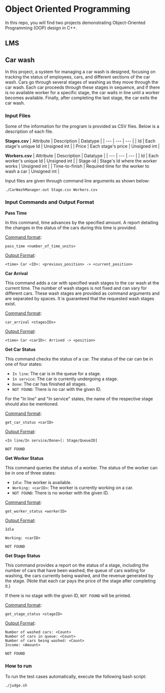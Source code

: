 # Object Oriented Programming
In this repo, you will find two projects demonstrating Object-Oriented Programming (OOP) design in C++.
## LMS

## Car wash
In this project, a system for managing a car wash is designed, focusing on tracking the status of employees, cars, and different sections of the car wash. Cars go through several stages of washing as they move through the car wash. Each car proceeds through these stages in sequence, and if there is no available worker for a specific stage, the car waits in line until a worker becomes available. Finally, after completing the last stage, the car exits the car wash.
### Input Files
Some of the information for the program is provided as CSV files. Below is a description of each file.

**Stages.csv**
| Attribute | Description | Datatype |
| --- | --- | --- |
| Id | Each stage's unique Id | Unsigned int |
| Price | Each stage's price | Unsigned int |

**Workers.csv**
| Attribute | Description | Datatype |
| --- | --- | --- |
| Id | Each worker's unique Id | Unsigned int |
| Stage-id | Stage's Id where the worker works | Unsigned int |
| Time-to-finish | Required time for the worker to wash a car | Unsigned int |

Input files are given through command line arguments as shown below:
```console
./CarWashManager.out Stage.csv Workers.csv
```
### Input Commands and Output Format
**Pass Time**

In this command, time advances by the specified amount. A report detailing the changes in the status of the cars during this time is provided.

<ins>Command format</ins>:
```console
pass_time <number_of_time_units>
```
<ins>Output Format</ins>:
```console
<time> Car <ID>: <previous_position> -> <current_position>
```

**Car Arrival**

This command adds a car with specified wash stages to the car wash at the current time. The number of wash stages is not fixed and can vary for different cars. These wash stages are provided as command arguments and are separated by spaces. It is guaranteed that the requested wash stages exist.

<ins>Command format</ins>:
```console
car_arrival <stagesIDs>
```
<ins>Output Format</ins>:
```console
<time> Car <carID>: Arrived -> <position>
```

**Get Car Status**

This command checks the status of a car. The status of the car can be in one of four states:

- `In line`: The car is in the queue for a stage.
- `In service`: The car is currently undergoing a stage.
- `Done`: The car has finished all stages.
- `NOT FOUND`: There is no car with the given ID.

For the "In line" and "In service" states, the name of the respective stage should also be mentioned.

<ins>Command format</ins>:
```console
get_car_status <carID>
```
<ins>Output Format</ins>:
```console
<In line/In service/Done>[: Stage/QueueID]
```
```console
NOT FOUND
```
**Get Worker Status**

This command queries the status of a worker. The status of the worker can be in one of three states:
- `Idle`: The worker is available.
- `Working: <carID>`: The worker is currently working on a car.
- `NOT FOUND`: There is no worker with the given ID.

<ins>Command format</ins>:
```console
get_worker_status <workerID>
```
<ins>Output Format</ins>:
```console
Idle
```
```console
Working: <carID>
```
```console
NOT FOUND
```

**Get Stage Status**

This command provides a report on the status of a stage, including the number of cars that have been washed, the queue of cars waiting for washing, the cars currently being washed, and the revenue generated by the stage. (Note that each car pays the price of the stage after completing it.)

If there is no stage with the given ID, `NOT FOUND` will be printed.

<ins>Command format</ins>:
```console
get_stage_status <stageID>
```
<ins>Output Format</ins>:
```console
Number of washed cars: <Count>
Number of cars in queue: <Count>
Number of cars being washed: <Count>
Income: <Amount>
```
```console
NOT FOUND
```

### How to run
To run the test cases automatically, execute the following bash script:
```console
./judge.sh
```
